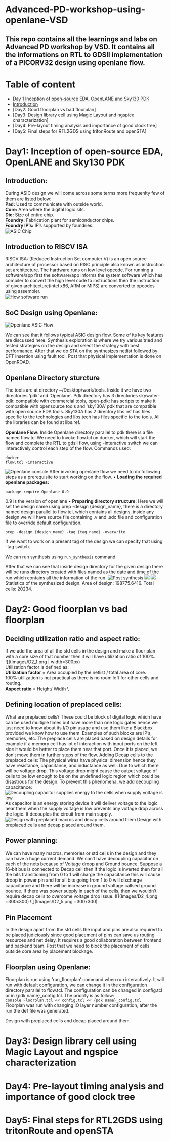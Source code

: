 # Advanced-PD-workshop-using-openlane-VSD
## This repo contains all the learnings and labs on Advanced PD workshop by VSD. It contains all the informations on RTL to GDSII implementation of a PICORV32 design using openlane flow.
# Table of content
- [Day 1 Inception of open-source EDA, OpenLANE and Sky130 PDK](#day1-inception-of-open-source-eda-openlane-and-sky130-pdk)
 - [Introduction](#introduction)
 - [Day2: Good floorplan vs bad floorplan]
 - [Day3: Design library cell using Magic Layout and ngspice characterization]
 - [Day4: Pre-layout timing analysis and importance of good clock tree]
 - [Day5: Final steps for RTL2GDS using tritonRoute and openSTA]
 
# Day1: Inception of open-source EDA, OpenLANE and Sky130 PDK
## Introduction:
During ASIC design we will come across some terms more frequenlty few of them are listed below: \
**Pad:** Used to communicate with outside world. \
**Core:** Area where the digital logic sits. \
**Die:** Size of entire chip. \
**Foundry:** Fabrication plant for semiconductor chips. \
**Foundry IP’s:** IP’s supported by foundries. \
![ASIC Chip](Images/D1_1.png?style=centerme)

## Introduction to RISCV ISA
RISCV ISA: (Reduced Instruction Set computer V) is an open source architecture of processor based on RISC principle also known as instruction set architecture. The hardware runs on low level opcode.
For running a software/app first the software/app informs the system software which has compiler to convert the high level code to instructions then the instruction of given architecture(intel x86, ARM or MIPS) are converted to opcodes using assembler. \
![How software run](Images/D1_2.png)

## SoC Design using Openlane:
![Openlane ASIC Flow](Images/D1_3.png) 

We can see that it follows typical ASIC design flow. Some of its key features are discussed here. Synthesis exploration is where we try various tried and tested strategies on the design and select the strategy with best performance. After that we do STA on the synthesizes netlist followed by DFT insertion using fault tool. Post that physical implementation is done on OpenROAD.

## Openlane Directory sturcture
The tools are at directory ~/Desktop/work/tools. Inside it we have two directories ‘pdk’ and ‘Openlane’.
Pdk directory has 3 directories skywater-pdk: compatible with commercial tools, open-pdk: has scripts to make it compatible with opensource tools and ‘sky130A’ pdk that are compatible with open source EDA tools. Sky130A has 2 directory libs.ref has files specific to the technologies and libs.tech has files specific to the tools. All the libraries can be found at libs.ref.

**Openlane Flow:** Inside Openlane directory parallel to pdk there is a file named flow.tcl.We need to Invoke flow.tcl on docker, which will start the flow and complete the RTL to gdsii flow, using -interactive switch we can interactively control each step of the flow.
Commands used:
```console
docker
flow.tcl -interactive
```
![Openlane console](Images/D1_4.png)
After invoking openlane flow we need to do following steps as a prerequisite to start working on the flow.
•	**Loading the required openlane packages:** 
```console 
package require Openlane 0.9
```
0.9 is the version of openlane
•	**Preparing directory structure:** Here we will set the design name using prep -design {design_name}, there is a directory named design parallel to flow.tcl, which contains all designs, inside any design we will have source file containing .v and .sdc file and configuration file to override default configuration.
```console 
prep -design {design_name} -tag {tag_name} -overwrite
```
If we want to work on a present tag of the design we can specify that using -tag switch.

We can run synthesis using `run_synthesis` command.

After that we can see that inside design directory for the given design there will be runs directory created with files named as the date and time of the run which contains all the information of the run.
![Post synthesis](Images/D1_5.png)
![](Images/D1_6.png)
![](Images/D1_7.png)  \
Statistics of the synthesized design. 
Area of design: 198775.6416.
Total cells: 20234.

# Day2: Good floorplan vs bad floorplan
## Deciding utilization ratio and aspect ratio:
If we add the area of all the std cells in the design and make a floor plan with a core size of that number then it will have utilization ratio of 100%. \
![](Images/D2_1.png | width=300px) \
Utilization factor is defined as: \
**Utilization factor** = Area occupied by the netlist / total area of core. \
100% utilization is not practical as there is no room left for other cells and routing. \
**Aspect ratio** = Height/ Width \
## Defining location of preplaced cells:
What are preplaced cells?
These could be block of digital logic which have can be used multiple times but have more than one logic gates hence we just need to know about its I/O pin usage and use them like a Blackbox provided we know how to use them. Examples of such blocks are IP’s, memories, etc.
The preplace cells are placed based on design details for example if a memory cell has lot of interaction with input ports on the left side it would be better to place them near that port. Once it is placed, we don’t move them in further steps of the flow.
Adding Decap cells to the preplaced cells: The physical wires have physical dimension hence they have resistance, capacitance, and inductance as well. Due to which there will be voltage drop. This voltage drop might cause the output voltage of cells to be low enough to be on the undefined logic region which could be disastrous for the design.
To prevent this phenomena, we add decoupling capacitance: \
![](Images/D2_2.png "Decoupling capacitor supplies energy to the cells when supply voltage is low")
As capacitor is an energy storing device it will deliver voltage to the logic near them when the supply voltage is low prevents any voltage drop across the logic. It decouples the circuit from main supply. \
![](Images/D2_3.png "Design with preplaced macros and decap cells around them")
Design with preplaced cells and decap placed around them.
## Power planning: 
We can have many macros, memories or std cells in the design and they can have a huge current demand. We can’t have decoupling capacitor on each of the nets because of Voltage droop and Ground bounce.
Suppose a 16-bit bus is connected to Decap cell then if the logic is inverted then for all the bits transitioning from 0 to 1 will charge the capacitance this will cause droop in power pin and for all bits going from 1 to 0 will discharge capacitance and there will be increase in ground voltage callsed ground bounce.
If there was power supply in each of the cells, then we wouldn’t require decap cells to overcome voltage drop issue.
![](Images/D2_4.png =300x300) ![](Images/D2_5.png =300x300)
## Pin Placement
In the design apart from the std cells the input and pins are also required to be placed judiciously since good placement of pins can save us routing resources and net delay. It requires a good collaboration between frontend and backend team. 
Post that we need to block the placement of cells outside core area by placement blockage.

## Floorplan using Openlane:
Floorplan is run using ‘run_floorplan’ command when run interactively. It will run with default configuration, we can change it in the configuration directory parallel to flow.tcl. The configuration can be changed in config.tcl or in {pdk name}_config.tcl. The priority is as follow: \
	```console
	Floorplan.tcl << config.tcl << {pdk name}_config.tcl
	``` \
Floorplan was run with changing IO layer number configuration, after the run the def file was generated.


Design with preplaced cells and decap placed around them.
# Day3: Design library cell using Magic Layout and ngspice characterization
# Day4: Pre-layout timing analysis and importance of good clock tree
# Day5: Final steps for RTL2GDS using tritonRoute and openSTA
